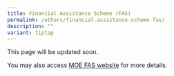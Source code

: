 ```yaml
---
title: Financial Assistance Scheme (FAS)
permalink: /others/financial-assistance-scheme-fas/
description: ""
variant: tiptap
---
```

<p>This page will be updated soon.</p>
<p>You may also access <a href="https://www.moe.gov.sg/financial-matters/financial-assistance" rel="noopener nofollow" target="_blank">MOE FAS website</a> for
more details.</p>